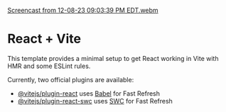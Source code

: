 [Screencast from 12-08-23 09:03:39 PM EDT.webm](https://github.com/raghavnarula/React-To-Do-App/assets/48481966/ae10fda8-704d-4c27-ac19-7c1177c0c0c4)

# React + Vite

This template provides a minimal setup to get React working in Vite with HMR and some ESLint rules.

Currently, two official plugins are available:

- [@vitejs/plugin-react](https://github.com/vitejs/vite-plugin-react/blob/main/packages/plugin-react/README.md) uses [Babel](https://babeljs.io/) for Fast Refresh
- [@vitejs/plugin-react-swc](https://github.com/vitejs/vite-plugin-react-swc) uses [SWC](https://swc.rs/) for Fast Refresh
